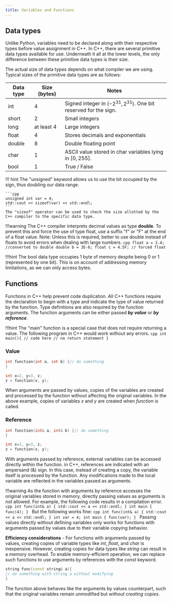 ```yaml
---
title: Variables and Functions
---
```

## Data types

Unlike Python, variables need to be declared along with their respective types before value assignment in C++. In C++, there are several primitive data types available for use. Underneath it all at the lower levels, the only difference between these primitive data types is their size.

The actual size of data types depends on what compiler we are using. Typical sizes of the primitive data types are as follows:

| Data type | Size (bytes) | Notes |
| ---- | ---- | ---- |
| int | 4 | Signed integer in $(-2^{31}, 2^{31})$. One bit reserved for the sign. |
| short | 2 | Small integers |
| long | at least 4 | Large integers |
| float | 4 | Stores decimals and exponentials |
| double | 8 | Double floating point |
| char | 1 | ASCII value stored in char variables lying in $[0,255]$. |
| bool | 1 | True / False |

!!! hint
    The "unsigned" keyword allows us to use the bit occupied by the sign, thus doubling our data range.

    ```cpp
    unsigned int var = 4;
    std::cout << sizeof(var) << std::endl;
    ```
    The "sizeof" operator can be used to check the size allotted by the C++ compiler to the specific data type.

!!!warning
    The C++ compiler interprets decimal values as type **double**. To prevent this and force the use of type float, use a suffix "f" or "F" at the end of a float value.
    Note: Unless this is required, better to use double instead of floats to avoid errors when dealing with large numbers.
    ```cpp
    float a = 3.4;  //converted to double
    double b = 3E-6;
    float c = 4.5F; // forced float
    ```

!!!hint
    The bool data type occupies 1 byte of memory despite being 0 or 1 (represented by one bit). This is on account of addressing memory limitations, as we can only access bytes.


## Functions

Functions in C++ help prevent code duplication. All C++ functions require the declaration to begin with a type and indicate the type of value returned by the function. Type definitions are also required by the function arguments. The function arguments can be either passed _**by value**_ or _**by reference**_.

!!!hint
    The "main" function is a special case that does not require returning a value.
    The following program in C++ would work without any errors.
    ```cpp
    int main(){
    // code here
    // no return statement
    }
    ```

### Value
```cpp
int function(int a, int b) {// do something
}

int x=2, y=3, z;
z = function(x, y);
```
When arguments are passed by values, copies of the variables are created and processed by the function without affecting the original variables. In the above example, copies of variables _x_ and _y_ are created when _function_ is called.

### Reference
```cpp
int function(int& a, int& b) {// do something
}

int x=2, y=3, z;
z = function(x, y);
```
With arguments passed by reference, external variables can be accessed directly within the function. in C++, references are indicated with an ampersand (&) sign. In this case, instead of creating a copy, the variable itself is processed by the function. Any modifications made to the local variable are reflected in the variables passed as arguments.


!!!warning
    As the function with arguments by reference accesses the original variables stored in memory, directly passing values as arguments is not allowed. For example, the following code results in a compilation error.
    ```cpp
    int func(int& a) { std::cout << a << std::endl; }
    int main { func(4); }
    ```
    But the following works fine:
    ```cpp
    int func(int& a) { std::cout << a << std::endl; }
    int var = 4;
    int main { func(var); }
    ```
    Passing values directly without defining variables only works for functions with arguments passed by values due to their variable copying behavior.

**Efficiency considerations** - For functions with arguments passed by values, creating copies of variable types like _int_, _float_, and _char_ is inexpensive. However, creating copies for data types like _string_ can result in a memory overhead. To enable memory-efficient operation, we can replace such functions to use arguments by references with the _const_ keyword.

```cpp
string func(const string& a){
// do something with string a without modifying
}
```
The function above behaves like the arguments by values counterpart, such that the original variables remain unmodified but _without creating copies._
